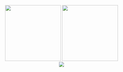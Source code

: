 <div align="center" style=" justify-content: center;"> 
    <img src="http://github-profile-summary-cards.vercel.app/api/cards/most-commit-language?username=gboycdw&theme=github&exclude=Java" height="180px">
    <img src="http://github-profile-summary-cards.vercel.app/api/cards/productive-time?username=gboycdw&theme=default&utcOffset=8" height="180px">
</div>

<!-- <div align="center">
    <div>
        <img src="https://github-readme-stats.vercel.app/api?username=gboycdw&show_icons=true&theme=vue" height=140px>
        <img src="https://github-readme-stats.vercel.app/api/top-langs/?username=gboycdw&layout=compact&langs_count=8&theme=vue" height=140px>
    </div>
    <div>
        <img src="https://github-profile-trophy.vercel.app/?username=gboycdw&title=Commits,PullRequest,Issues,Reviews&row=3">
    </div>
</div> -->
<!-- Repositories, Stars 등 추가 세팅이 있다. -->

<!-- <div align="center">
  
  
</div> -->

<!--방문자수-->
<div align="center">
  <a href="https://hits.seeyoufarm.com"><img src="https://hits.seeyoufarm.com/api/count/incr/badge.svg?url=https%3A%2F%2Fgithub.com%2Fgboycdw%2Fhit-counter&count_bg=%2379C83D&title_bg=%23555555&icon=&icon_color=%23E7E7E7&title=Gomao%27s+Github&edge_flat=false"/></a>
</div>


<!--미사용 파일 모음
커밋 시간 <img src="http://github-profile-summary-cards.vercel.app/api/cards/productive-time?username=gboycdw&theme=github&utcOffset=8" height=180px>
등급표 <img src="https://github-readme-stats.vercel.app/api?username=gboycdw&show_icons=true&theme=vue" height="180px">
언어사용빈도 <img src="https://github-readme-stats.vercel.app/api/top-langs/?username=gboycdw&layout=compact&langs_count=8&theme=vue" height="180px">
연속커밋기록 <img src= "https://streak-stats.demolab.com/?user=gboycdw&theme=default" height=160px>
커밋그래프 <img src="http://github-profile-summary-cards.vercel.app/api/cards/profile-details?username=gboycdw&theme=github">
레포지토리 분석1 <img src="http://github-profile-summary-cards.vercel.app/api/cards/repos-per-language?username=gboycdw&theme=github&exclude=Java">
레포지토리 분석2 <img src="http://github-profile-summary-cards.vercel.app/api/cards/most-commit-language?username=gboycdw&theme=github&exclude=Java" height="180px">
-->

<!--
**gboycdw/gboycdw** is a ✨ _special_ ✨ repository because its `README.md` (this file) appears on your GitHub profile.
Here are some ideas to get you started:
- 🔭 I’m currently working on ...
- 🌱 I’m currently learning ...
- 👯 I’m looking to collaborate on ...
- 🤔 I’m looking for help with ...
- 💬 Ask me about ...
- 📫 How to reach me: ...
- 😄 Pronouns: ...
- ⚡ Fun fact: ...
-->

